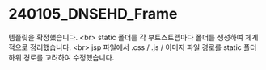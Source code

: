# 240105_DNSEHD_Frame
템플릿을 확정했습니다. &lt;br> static 폴더를 각 부트스트랩마다 폴더를 생성하여 체계적으로 정리했습니다. &lt;br> jsp 파일에서 .css / .js / 이미지 파일 경로를 static 폴더 하위 경로를 고려하여 수정했습니다. 

